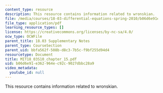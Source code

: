 ```yaml
---
content_type: resource
description: This resource contains information related to wronskian.
file: /media/courses/18-03-differential-equations-spring-2010/b06d6e91e362964ec92c9027dbbc28a9_MIT18_03S10_chapter_15.pdf
file_type: application/pdf
learning_resource_types: []
license: https://creativecommons.org/licenses/by-nc-sa/4.0/
ocw_type: OCWFile
parent_title: 18.03 Supplementary Notes
parent_type: CourseSection
parent_uid: bbfa562f-508b-d8c3-7b5c-f9bf255d94d4
resourcetype: Document
title: MIT18_03S10_chapter_15.pdf
uid: b06d6e91-e362-964e-c92c-9027dbbc28a9
video_metadata:
  youtube_id: null
---
```

This resource contains information related to wronskian.